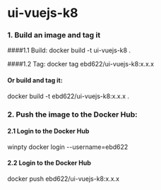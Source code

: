 # ui-vuejs-k8

### 1. Build an image and tag it

####1.1 Build:
docker build -t ui-vuejs-k8 .

####1.2 Tag:
docker tag <imageID> ebd622/ui-vuejs-k8:x.x.x

#### Or build and tag it:
docker build -t ebd622/ui-vuejs-k8:x.x.x .

### 2. Push the image to the Docker Hub:

#### 2.1 Login to the Docker Hub
winpty docker login --username=ebd622

#### 2.2 Login to the Docker Hub
docker push ebd622/ui-vuejs-k8:x.x.x